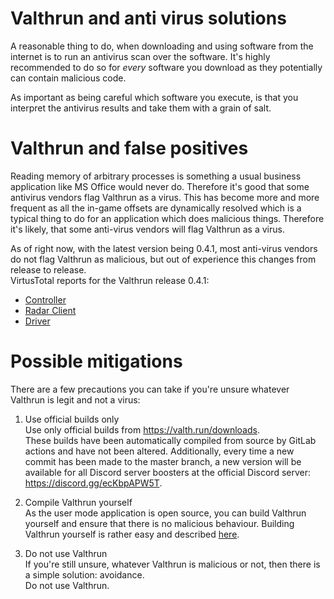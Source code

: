 # Valthrun and anti virus solutions

A reasonable thing to do, when downloading and using software from the internet is to run an antivirus scan over the software.
It's highly recommended to do so for _every_ software you download as they potentially can contain malicious code.

As important as being careful which software you execute, is that you interpret the antivirus results and take them with a grain of salt.

# Valthrun and false positives

Reading memory of arbitrary processes is something a usual business application like MS Office would never do. Therefore it's good that some antivirus vendors flag Valthrun as a virus. This has become more and more frequent as all the in-game offsets are dynamically resolved
which is a typical thing to do for an application which does malicious things. Therefore it's likely, that some anti-virus vendors will flag Valthrun as a virus.

As of right now, with the latest version being 0.4.1, most anti-virus vendors do not flag Valthrun as malicious, but out of experience this changes from release to release.  
VirtusTotal reports for the Valthrun release 0.4.1:

- [Controller](https://www.virustotal.com/gui/file/d32d0aa365a36331e4454517f0bb4715e7cb9f1683c647972369988fd8306619)
- [Radar Client](https://www.virustotal.com/gui/file/3270bb29c1597ad5cc0ef6eb488fca9c1906d30c81bed72398eac888f3f19ae1)
- [Driver](https://www.virustotal.com/gui/file/c40726e53a2cc6ce7a67d7fcd8aa9d150b75a8fb3978eb22e7e447ff87fe38bd)

# Possible mitigations

There are a few precautions you can take if you're unsure whatever Valthrun is legit and not a virus:

1. Use official builds only  
   Use only official builds from https://valth.run/downloads.  
   These builds have been automatically compiled from source by GitLab actions and have not been altered.
   Additionally, every time a new commit has been made to the master branch, a new version will be available for all
   Discord server boosters at the official Discord server: https://discord.gg/ecKbpAPW5T.

2. Compile Valthrun yourself  
   As the user mode application is open source, you can build Valthrun yourself and ensure that there is no malicious behaviour.
   Building Valthrun yourself is rather easy and described [here](../../contributing/overlay).

3. Do not use Valthrun  
   If you're still unsure, whatever Valthrun is malicious or not, then there is a simple solution: avoidance.  
   Do not use Valthrun.
